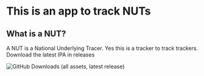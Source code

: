 #  This is an app to track NUTs

## What is a NUT?
A NUT is a National Underlying Tracer.
Yes this is a tracker to track trackers.
Download the latest IPA in releases

![GitHub Downloads (all assets, latest release)](https://img.shields.io/github/:variant/:user/:repo/latest/total)

